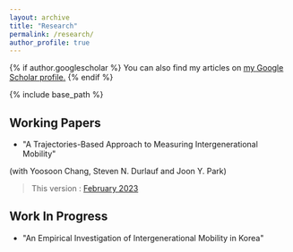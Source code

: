 ```yaml
---
layout: archive
title: "Research"
permalink: /research/
author_profile: true
---
```


{% if author.googlescholar %}
  You can also find my articles on <u><a href="{{author.googlescholar}}">my Google Scholar profile</a>.</u>
{% endif %}

{% include base_path %}

Working Papers
-----
* "A Trajectories-Based Approach to Measuring Intergenerational Mobility" 

(with Yoosoon Chang, Steven N. Durlauf and Joon Y. Park)
  > This version : [February 2023](https://) 

Work In Progress
-----

* "An Empirical Investigation of Intergenerational Mobility in Korea" 


